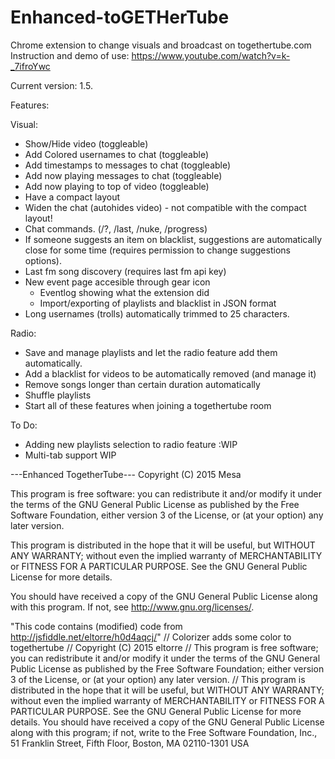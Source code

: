 # Enhanced-toGETHerTube
Chrome extension to change visuals and broadcast on togethertube.com
Instruction and demo of use: https://www.youtube.com/watch?v=k-_7ifroYwc

Current version:  1.5.

Features:

Visual:
 - Show/Hide video (toggleable)
 - Add Colored usernames to chat (toggleable)
 - Add timestamps to messages to chat (toggleable)
 - Add now playing messages to chat (toggleable)
 - Add now playing to top of video (toggleable)
 - Have a compact layout
 - Widen the chat (autohides video) - not compatible with the compact layout!
 - Chat commands. (/?, /last, /nuke, /progress)
 - If someone suggests an item on blacklist, suggestions are automatically close for some time (requires permission to change suggestions options).
 - Last fm song discovery (requires last fm api key)
 - New event page accesible through gear icon 
   - Eventlog showing what the extension did
   - Import/exporting of playlists and blacklist in JSON format
 - Long usernames (trolls) automatically trimmed to 25 characters.
 
Radio:
 - Save and manage playlists and let the radio feature add them automatically.
 - Add a blacklist for videos to be automatically removed (and manage it)
 - Remove songs longer than certain duration automatically
 - Shuffle playlists
 - Start all of these features when joining a togethertube room

To Do:
  - Adding new playlists selection to radio feature :WIP
  - Multi-tab support WIP
 
 
---Enhanced TogetherTube---
Copyright (C) 2015 Mesa

This program is free software: you can redistribute it and/or modify
it under the terms of the GNU General Public License as published by
the Free Software Foundation, either version 3 of the License, or
(at your option) any later version.

This program is distributed in the hope that it will be useful,
but WITHOUT ANY WARRANTY; without even the implied warranty of
MERCHANTABILITY or FITNESS FOR A PARTICULAR PURPOSE.  See the
GNU General Public License for more details.

You should have received a copy of the GNU General Public License
along with this program.  If not, see <http://www.gnu.org/licenses/>.

"This code contains (modified) code from http://jsfiddle.net/eltorre/h0d4aqcj/"
 //  Colorizer adds some color to togethertube
 //  Copyright (C) 2015 eltorre
 //  This program is free software; you can redistribute it and/or modify it under the terms of the GNU General Public License as published by the Free Software Foundation; either version 3 of the License, or (at your option) any later version.
// This program is distributed in the hope that it will be useful, but WITHOUT ANY WARRANTY; without even the implied warranty of MERCHANTABILITY or FITNESS FOR A PARTICULAR PURPOSE.  See the GNU General Public License for more details. You should have received a copy of the GNU General Public License along with this program; if not, write to the Free Software Foundation, Inc., 51 Franklin Street, Fifth Floor, Boston, MA 02110-1301  USA

